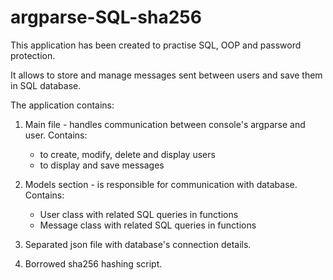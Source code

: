# argparse-SQL-sha256

This application has been created to practise SQL, OOP and password protection.

It allows to store and manage messages sent between users and save them in SQL database.

The application contains:
1. Main file - handles communication between console's argparse and user. Contains:
    - to create, modify, delete and display users
    - to display and save messages
    
2. Models section - is responsible for communication with database. Contains:
    - User class with related SQL queries in functions
    - Message class with related SQL queries in functions
    
3. Separated json file with database's connection details.

4. Borrowed sha256 hashing script.

